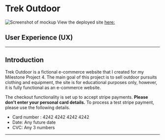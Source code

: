 # Trek Outdoor
![Screenshot of mockup](static/images/screenshots/mockup.png)
View the deployed site [here:](https://bookworm-project3.herokuapp.com/)
## User Experience (UX)

---

## Introduction
Trek Outdoor is a fictional e-commerce website that I created for my Milestone Project 4. The main goal of this project is to sell outdoor pursuits clothing and equipment, the site is for educational purposes only, however, it is fully functional as an e-commerce website.

The checkout functionality is set up to accept stripe payments. **Please don't enter your personal card details.**
To process a test stripe payment, please use the following details.
* Card number : 4242 4242 4242 4242
* Date: Any future date
* CVC: Any 3 numbers

---